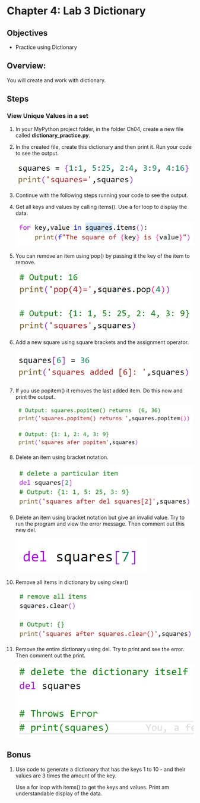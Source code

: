 # Chapter 4: Lab 3 Dictionary

## Objectives

* Practice using Dictionary

## Overview:

You will create and work with dictionary.

## Steps

### View Unique Values in a set

1. In your MyPython project folder, in the folder Ch04, create a new file called **dictionary_practice.py**. 

2. In the created file, create this dictionary and then print it. Run your code to see the output.
   
    ![print program](../screenshots/3-squares.png)

3. Continue with the following steps running your code to see the output.
   

4. Get all keys and values by calling items(). Use a for loop to display the data. 
   
    ![print program](../screenshots/3-items-loop.png)

5. You can remove an item using pop() by passing it the key of the item to remove. 
   
    ![print program](../screenshots/3-pop.png)

6. Add a new square using square brackets and the assignment operator.

    ![print program](../screenshots/3-add.png)

7. If you use popitem() it removes the last added item. Do this now and print the output.

    ![print program](../screenshots/3-pop-item.png)

8. Delete an item using bracket notation. 

    ![print program](../screenshots/3-delete-bracket.png)

9.  Delete an item using bracket notation but give an invalid value. Try to run the program and view the error message. Then comment out this new del.

    ![print program](../screenshots/3-delete-bracket-error.png)

10. Remove all items in dictionary by using clear()

    ![print program](../screenshots/3-clear.png)   


11. Remove the entire dictionary using del. Try to print and see the error. Then comment out the print.

    ![print program](../screenshots/3-del-dict.png)    




## Bonus

1. Use code to generate a dictionary that has the keys 1 to 10 - and their values are 3 times the amount of the key.

    Use a for loop with items() to get the keys and values. Print am understandable display of the data.

